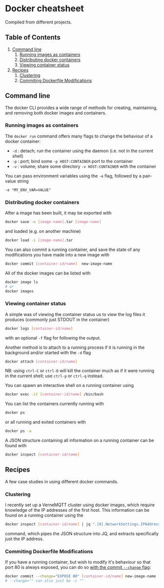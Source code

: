 
# Docker cheatsheet
Compiled from different projects.

<!--BEGIN TOC-->
## Table of Contents
1. [Command line](#toc-sub-tag-0)
	1. [Running images as containers](#toc-sub-tag-1)
	2. [Distributing docker containers](#toc-sub-tag-2)
	3. [Viewing container status](#toc-sub-tag-3)
2. [Recipes](#toc-sub-tag-4)
	1. [Clustering](#toc-sub-tag-5)
	2. [Commiting Dockerfile Modifications](#toc-sub-tag-6)
<!--END TOC-->

## Command line <a name="toc-sub-tag-0"></a>
The docker CLI provides a wide range of methods for creating, maintaining, and removing both docker images and containers.

### Running images as containers <a name="toc-sub-tag-1"></a>
The `docker run` command offers many flags to change the behaviour of a docker container:

- `-d` : detach; run the container using the daemon (i.e. not in the current shell)
- `-p` : port; bind some `-p HOST:CONTAINER` port to the container
- `-v` : volume; share some directory `-v HOST:CONTAINER` with the container

You can pass environment variables using the `-e` flag, followed by a pair-value string
```
-e "MY_ENV_VAR=VALUE"
```

### Distributing docker containers <a name="toc-sub-tag-2"></a>
After a image has been built, it may be exported with
```bash
docker save -o [image-name].tar [image-name]
```
and loaded (e.g. on another machine)
```bash
docker load -i [image-name].tar
```

You can also commit a running container, and save the state of any modifications you have made into a new image with
```bash
docker commit [container-id/name]  new-image-name
```

All of the docker images can be listed with
```bash
docker image ls 
# or
docker images
```

### Viewing container status <a name="toc-sub-tag-3"></a>
A simple was of viewing the container status us to view the log files it produces (commonly just STDOUT in the container)
```bash
docker logs [container-id/name]
```
with an optional `-f` flag for following the output.

Another method is to attach to a running process if it is running in the background and/or started with the `-d` flag
```bash
docker attach [container-id/name]
```
NB: using `ctrl-C` or `ctrl-D` will kill the container much as if it were running in the current shell; use `ctrl-p` or `ctrl-q` instead.

You can spawn an interactive shell on a running container using
```bash
docker exec -it [container-id/name] /bin/bash
```

You can list the containers currently running with 
```bash
docker ps 
```
or all running and exited containers with 
```bash
docker ps -a
```

A JSON structure containing all information on a running container can be found with
```bash
docker inspect [container-id/name]
```

## Recipes <a name="toc-sub-tag-4"></a>
A few case studies in using different docker commands.

### Clustering <a name="toc-sub-tag-5"></a>
I recently set up a VerneMQTT cluster using docker images, which require knowledge of the IP addresses of the first host. This information can be found on a running container using the 
```bash
docker inspect [container-id/name] | jq ".[0].NetworkSettings.IPAddress"
```
command, which pipes the JSON structure into JQ, and extracts specifically just the IP address.


### Commiting Dockerfile Modifications <a name="toc-sub-tag-6"></a>
If you have a running container, but wish to modify it's behaviour so that port 80 is always exposed, you can do so [with the commit `--change` flag](https://docs.docker.com/engine/reference/commandline/commit/):
```bash
docker commit --change="EXPOSE 80" [container-id/name] new-image-name
# --change="" can also just be -c ""
```